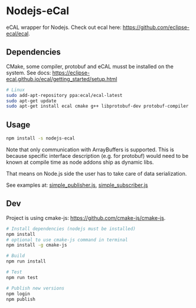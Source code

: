 # Nodejs-eCal

eCAL wrapper for Nodejs. Check out ecal here: https://github.com/eclipse-ecal/ecal.

## Dependencies
CMake, some compiler, protobuf and eCAL musst be installed on the system. See docs: https://eclipse-ecal.github.io/ecal/getting_started/setup.html

```bash
# Linux
sudo add-apt-repository ppa:ecal/ecal-latest
sudo apt-get update
sudo apt-get install ecal cmake g++ libprotobuf-dev protobuf-compiler
```

## Usage
```bash
npm install -s nodejs-ecal
```
Note that only communication with ArrayBuffers is supported. This is because specific interface description (e.g. for protobuf) would need to be known at compile time as node addons ship as dynamic libs.

That means on Node.js side the user has to take care of data serialization.

See examples at: [simple_publisher.js](examples/simple_publisher.js), [simple_subscriber.js](examples/simple_subscriber.js)

## Dev
Project is using cmake-js: https://github.com/cmake-js/cmake-js.
```bash
# Install dependencies (nodejs must be installed)
npm install
# optional to use cmake-js command in terminal
npm install -g cmake-js

# Build
npm run install

# Test
npm run test

# Publish new versions
npm login
npm publish
```
